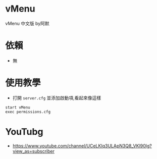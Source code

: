 # vMenu
vMenu 中文版 by阿默

# 依賴
- 無

# 使用教學
- 打開 `server.cfg` 並添加啟動項,看起來像這樣
```
start vMenu
exec permissions.cfg
```

# YouTubg
- https://www.youtube.com/channel/UCeLKIq3ULApN3Q8_VKl90lg?view_as=subscriber
